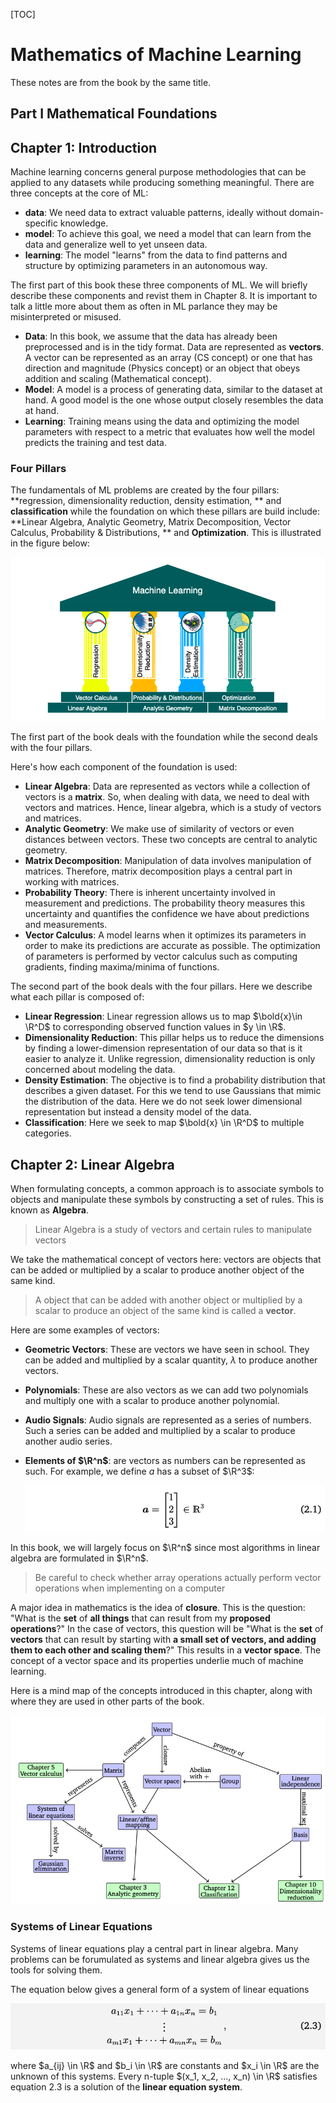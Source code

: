 [TOC]



# Mathematics of Machine Learning 

These notes are from the book by the same title. 

## Part I Mathematical Foundations

## Chapter 1: Introduction

Machine learning concerns general purpose methodologies that can be applied to any datasets while producing something meaningful. There are three concepts at the core of ML: 

*   **data**: We need data to extract valuable patterns, ideally without domain-specific knowledge. 
*   **model**:  To achieve this goal, we need a model that can learn from the data and generalize well to yet unseen data. 
*   **learning**: The model "learns" from the data to find patterns and structure by optimizing parameters in an autonomous way. 

The first part of this book these three components of ML. We will briefly describe these components and revist them in Chapter 8. It is important to talk a little more about them as often in ML parlance they may be misinterpreted or misused. 

*   **Data**: In this book, we assume that the data has already been preprocessed and is in the tidy format. Data are represented as **vectors**. A vector can be represented as an array (CS concept) or one that has direction and magnitude (Physics concept) or an object that obeys addition and scaling (Mathematical concept). 
*   **Model**: A model is a process of generating data, similar to the dataset at hand. A good model is the one whose output closely resembles the data at hand.
*   **Learning**: Training means using the data and optimizing the model parameters with respect to a metric that evaluates how well the model predicts the training and test data. 

### Four Pillars

The fundamentals of ML problems are created by the four pillars: **regression, dimensionality reduction, density estimation, ** and **classification** while the foundation on which these pillars are build include: **Linear Algebra, Analytic Geometry, Matrix Decomposition, Vector Calculus, Probability & Distributions, ** and **Optimization**. This is illustrated in the figure below: 

![image-20210304093330619](Mathematics_of_ML_Part_01.assets/image-20210304093330619.png)

The first part of the book deals with the foundation while the second deals with the four pillars. 

Here's how each component of the foundation is used: 

*   **Linear Algebra**: Data are represented as vectors while a collection of vectors is a **matrix**. So, when dealing with data, we need to deal with vectors and matrices. Hence, linear algebra, which is a study of vectors and matrices. 
*   **Analytic Geometry**: We make use of similarity of vectors or even distances between vectors. These two concepts are central to analytic geometry. 
*   **Matrix Decomposition**: Manipulation of data involves manipulation of matrices. Therefore, matrix decomposition plays a central part in working with matrices. 
*   **Probability Theory**: There is inherent uncertainty involved in measurement and predictions. The probability theory measures this uncertainty and quantifies the confidence we have about predictions and measurements. 
*   **Vector Calculus**: A model learns when it optimizes its parameters in order to make its predictions are accurate as possible. The optimization of parameters is performed by vector calculus such as computing gradients, finding maxima/minima of functions. 

The second part of the book deals with the four pillars. Here we describe what each pillar is composed of: 

*   **Linear Regression**: Linear regression allows us to map $\bold{x}\in \R^D$ to corresponding observed function values in $y \in \R$. 
*   **Dimensionality Reduction**: This pillar helps us to reduce the dimensions by finding a lower-dimension representation of our data so that is it easier to analyze it. Unlike regression, dimensionality reduction is only concerned about modeling the data. 
*   **Density Estimation**: The objective is to find a probability distribution that describes a given dataset. For this we tend to use Gaussians that mimic the distribution of the data. Here we do not seek lower dimensional representation but instead a density model of the data. 
*   **Classification**: Here we seek to map $\bold{x} \in \R^D$ to multiple categories. 



## Chapter 2: Linear Algebra

When formulating concepts, a common approach is to associate symbols to objects and manipulate these symbols by constructing a set of rules. This is known as **Algebra**. 

>   Linear Algebra is a study of vectors and certain rules to manipulate vectors

We take the mathematical concept of vectors here: vectors are objects that can be added or multiplied by a scalar to produce another object of the same kind.

>   A object that can be added with another object or multiplied by a scalar to produce an object of the same kind is called a **vector**. 

Here are some examples of vectors:

*   **Geometric Vectors**: These are vectors we have seen in school. They can be added and multiplied by a scalar quantity, $\lambda$ to produce another vectors. 

*   **Polynomials**: These are also vectors as we can add two polynomials and multiply one with a scalar to produce another polynomial.

*   **Audio Signals**: Audio signals are represented as a series of numbers. Such a series can be added and multiplied by a scalar to produce another audio series. 

*   **Elements of $\R^n$**: are vectors as numbers can be represented as such. For example, we define $a$ has a subset of $\R^3$: 

    <img src="Mathematics_of_ML_Part_01.assets/image-20210304095854864.png" alt="image-20210304095854864" style="zoom:67%;" /> 

In this book, we will largely focus on $\R^n$ since most algorithms in linear algebra are formulated in $\R^n$. 

>   Be careful to check whether array operations actually perform vector operations when implementing on a computer

A major idea in mathematics is the idea of **closure**. This is the question: "What is the **set** of **all things** that can result from my **proposed operations**?" In the case of vectors, this question will be "What is the **set** of **vectors** that can result by starting with **a small set of vectors, and adding them to each other and scaling them**?" This results in a **vector space**. The concept of a vector space and its properties underlie much of machine learning. 

Here is a mind map of the concepts introduced in this chapter, along with where they are used in other parts of the book. 

<img src="Mathematics_of_ML_Part_01.assets/image-20210304100708365.png" alt="image-20210304100708365" style="zoom:150%;" />

### Systems of Linear Equations

Systems of linear equations play a central part in linear algebra. Many problems can be forumulated as systems and linear algebra gives us the tools for solving them. 

The equation below gives a general form of a system of linear equations

<img src="Mathematics_of_ML_Part_01.assets/image-20210304101220883.png" alt="image-20210304101220883" style="zoom:80%;" />

where $a_{ij} \in \R$ and $b_i \in \R$ are constants and $x_i \in \R$ are the unknown of this systems. Every n-tuple $(x_1, x_2, ..., x_n) \in \R$ satisfies equation 2.3 is a solution of the **linear equation system**. 